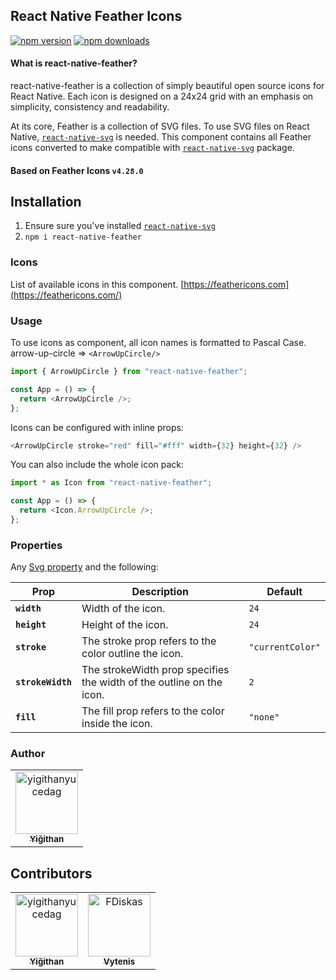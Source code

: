 ## React Native Feather Icons

[![npm version](https://img.shields.io/npm/v/react-native-feather.svg?style=flat-square)](https://www.npmjs.com/package/react-native-feather)
[![npm downloads](https://img.shields.io/npm/dm/react-native-feather.svg?style=flat-square)](https://www.npmjs.com/package/react-native-feather)

#### What is react-native-feather?

react-native-feather is a collection of simply beautiful open source icons for React Native. Each icon is designed on a 24x24 grid with an emphasis on simplicity, consistency and readability.

At its core, Feather is a collection of SVG files. To use SVG files on React Native, [`react-native-svg`](https://github.com/react-native-community/react-native-svg) is needed. This component contains all Feather icons converted to make compatible with [`react-native-svg`](https://github.com/react-native-community/react-native-svg) package.

#### Based on Feather Icons `v4.28.0`

## Installation

1. Ensure sure you've installed [`react-native-svg`](https://github.com/react-native-community/react-native-svg)
2. `npm i react-native-feather`

### Icons

List of available icons in this component.
[https://feathericons.com](https://feathericons.com/)

### Usage

To use icons as component, all icon names is formatted to Pascal Case.
arrow-up-circle => `<ArrowUpCircle/>`

```javascript
import { ArrowUpCircle } from "react-native-feather";

const App = () => {
  return <ArrowUpCircle />;
};
```

Icons can be configured with inline props:

```javascript
<ArrowUpCircle stroke="red" fill="#fff" width={32} height={32} />
```

You can also include the whole icon pack:

```javascript
import * as Icon from "react-native-feather";

const App = () => {
  return <Icon.ArrowUpCircle />;
};
```

### Properties

Any [Svg property](https://github.com/react-native-community/react-native-svg#common-props) and the following:

| Prop              | Description                                                          | Default          |
| ----------------- | -------------------------------------------------------------------- | ---------------- |
| **`width`**       | Width of the icon.                                                   | `24`             |
| **`height`**      | Height of the icon.                                                  | `24`             |
| **`stroke`**      | The stroke prop refers to the color outline the icon.                | `"currentColor"` |
| **`strokeWidth`** | The strokeWidth prop specifies the width of the outline on the icon. | `2`              |
| **`fill`**        | The fill prop refers to the color inside the icon.                   | `"none"`         |

### Author
<!-- readme: yigithanyucedag -start -->
<table>
<tr>
    <td align="center">
        <a href="https://github.com/yigithanyucedag">
            <img src="https://avatars.githubusercontent.com/u/25598773?v=4" width="100;" alt="yigithanyucedag"/>
            <br />
            <sub><b>Yiğithan</b></sub>
        </a>
    </td></tr>
</table>
<!-- readme: yigithanyucedag -end -->

## Contributors

<!-- readme: contributors -start -->
<table>
<tr>
    <td align="center">
        <a href="https://github.com/yigithanyucedag">
            <img src="https://avatars.githubusercontent.com/u/25598773?v=4" width="100;" alt="yigithanyucedag"/>
            <br />
            <sub><b>Yiğithan</b></sub>
        </a>
    </td>
    <td align="center">
        <a href="https://github.com/FDiskas">
            <img src="https://avatars.githubusercontent.com/u/468006?v=4" width="100;" alt="FDiskas"/>
            <br />
            <sub><b>Vytenis</b></sub>
        </a>
    </td></tr>
</table>
<!-- readme: contributors -end -->